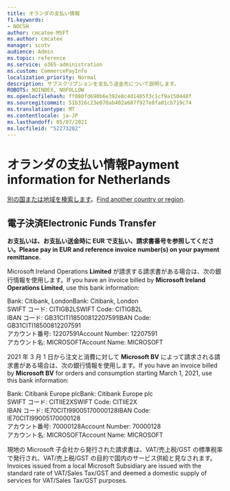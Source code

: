 ```yaml
---
title: オランダの支払い情報
f1.keywords:
- NOCSH
author: cmcatee-MSFT
ms.author: cmcatee
manager: scotv
audience: Admin
ms.topic: reference
ms.service: o365-administration
ms.custom: CommercePayInfo
localization_priority: Normal
description: サブスクリプションを支払う送金先について説明します。
ROBOTS: NOINDEX, NOFOLLOW
ms.openlocfilehash: ff080fd690b6e392e8c4d1485f3c1cf9a150448f
ms.sourcegitcommit: 51b316c23e070ab402a687f927e8fa01cb719c74
ms.translationtype: MT
ms.contentlocale: ja-JP
ms.lasthandoff: 05/07/2021
ms.locfileid: "52273202"
---
```

# <a name="payment-information-for-netherlands"></a><span data-ttu-id="b1e03-103">オランダの支払い情報</span><span class="sxs-lookup"><span data-stu-id="b1e03-103">Payment information for Netherlands</span></span>

<span data-ttu-id="b1e03-104">[別の国または地域を検索します](../billing-and-payments/pay-for-your-subscription.md)。</span><span class="sxs-lookup"><span data-stu-id="b1e03-104">[Find another country or region](../billing-and-payments/pay-for-your-subscription.md).</span></span>

## <a name="electronic-funds-transfer"></a><span data-ttu-id="b1e03-105">電子決済</span><span class="sxs-lookup"><span data-stu-id="b1e03-105">Electronic Funds Transfer</span></span>

<span data-ttu-id="b1e03-106">**お支払いは、お支払い送金時に EUR で支払い、請求書番号を参照してください。**</span><span class="sxs-lookup"><span data-stu-id="b1e03-106">**Please pay in EUR and reference invoice number(s) on your payment remittance.**</span></span>

<span data-ttu-id="b1e03-107">Microsoft Ireland Operations **Limited** が請求する請求書がある場合は、次の銀行情報を使用します。</span><span class="sxs-lookup"><span data-stu-id="b1e03-107">If you have an invoice billed by **Microsoft Ireland Operations Limited**, use this bank information:</span></span>

<span data-ttu-id="b1e03-108">Bank: Citibank, London</span><span class="sxs-lookup"><span data-stu-id="b1e03-108">Bank: Citibank, London</span></span>\
<span data-ttu-id="b1e03-109">SWIFT コード: CITIGB2L</span><span class="sxs-lookup"><span data-stu-id="b1e03-109">SWIFT Code: CITIGB2L</span></span>\
<span data-ttu-id="b1e03-110">IBAN コード: GB31CITI18500812207591</span><span class="sxs-lookup"><span data-stu-id="b1e03-110">IBAN Code: GB31CITI18500812207591</span></span>\
<span data-ttu-id="b1e03-111">アカウント番号: 12207591</span><span class="sxs-lookup"><span data-stu-id="b1e03-111">Account Number: 12207591</span></span>\
<span data-ttu-id="b1e03-112">アカウント名: MICROSOFT</span><span class="sxs-lookup"><span data-stu-id="b1e03-112">Account Name: MICROSOFT</span></span>

<span data-ttu-id="b1e03-113">2021 年 3 月 1 日から注文と消費に対して **Microsoft BV** によって請求される請求書がある場合は、次の銀行情報を使用します。</span><span class="sxs-lookup"><span data-stu-id="b1e03-113">If you have an invoice billed by **Microsoft BV** for orders and consumption starting March 1, 2021, use this bank information:</span></span>

<span data-ttu-id="b1e03-114">Bank: Citibank Europe plc</span><span class="sxs-lookup"><span data-stu-id="b1e03-114">Bank: Citibank Europe plc</span></span>\
<span data-ttu-id="b1e03-115">SWIFT コード: CITIIE2X</span><span class="sxs-lookup"><span data-stu-id="b1e03-115">SWIFT Code: CITIIE2X</span></span>\
<span data-ttu-id="b1e03-116">IBAN コード: IE70CITI99005170000128</span><span class="sxs-lookup"><span data-stu-id="b1e03-116">IBAN Code: IE70CITI99005170000128</span></span>\
<span data-ttu-id="b1e03-117">アカウント番号: 70000128</span><span class="sxs-lookup"><span data-stu-id="b1e03-117">Account Number: 70000128</span></span>\
<span data-ttu-id="b1e03-118">アカウント名: MICROSOFT</span><span class="sxs-lookup"><span data-stu-id="b1e03-118">Account Name: MICROSOFT</span></span>

<span data-ttu-id="b1e03-119">現地の Microsoft 子会社から発行された請求書は、VAT/売上税/GST の標準税率で発行され、VAT/売上税/GST の目的で国内のサービス供給と見なされます。</span><span class="sxs-lookup"><span data-stu-id="b1e03-119">Invoices issued from a local Microsoft Subsidiary are issued with the standard rate of VAT/Sales Tax/GST and deemed a domestic supply of services for VAT/Sales Tax/GST purposes.</span></span>